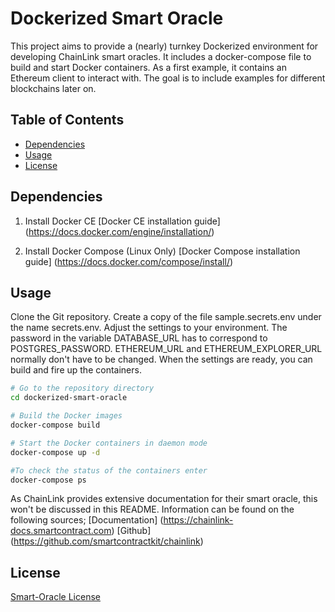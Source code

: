 # Dockerized Smart Oracle
This project aims to provide a (nearly) turnkey Dockerized environment for developing ChainLink smart oracles. It includes a docker-compose file to build and start Docker containers. As a first example, it contains an Ethereum client to interact with. The goal is to include examples for different blockchains later on.

## Table of Contents
- [Dependencies](#dependencies)
- [Usage](#usage)
- [License](#license)

## Dependencies
1. Install Docker CE
[Docker CE installation guide] (https://docs.docker.com/engine/installation/)

2. Install Docker Compose (Linux Only)
[Docker Compose installation guide] (https://docs.docker.com/compose/install/)

## Usage
Clone the Git repository. Create a copy of the file sample.secrets.env under the name secrets.env. Adjust the settings to your environment. The password in the variable DATABASE_URL has to correspond to POSTGRES_PASSWORD. ETHEREUM_URL and ETHEREUM_EXPLORER_URL normally don't have to be changed. When the settings are ready, you can build and fire up the containers.

``` bash
# Go to the repository directory
cd dockerized-smart-oracle

# Build the Docker images
docker-compose build

# Start the Docker containers in daemon mode
docker-compose up -d

#To check the status of the containers enter
docker-compose ps
 ```

As ChainLink provides extensive documentation for their smart oracle, this won't be discussed in this README. Information can be found on the following sources;
[Documentation] (https://chainlink-docs.smartcontract.com)
[Github] (https://github.com/smartcontractkit/chainlink)

## License
[Smart-Oracle License](LICENSE.md)
 

